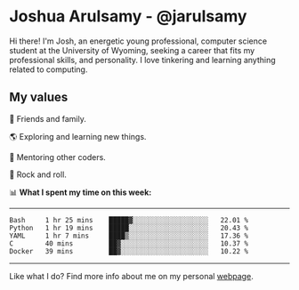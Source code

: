 # Joshua Arulsamy - @jarulsamy

Hi there! I'm Josh, an energetic young professional, computer science student at the University of Wyoming, seeking a career that fits my professional skills, and personality. I love tinkering and learning anything related to computing.

## My values

:yellow_heart: Friends and family.

:earth_americas: Exploring and learning new things.

:book: Mentoring other coders.

:guitar: Rock and roll.

:bar_chart: **What I spent my time on this week:**

------
<!--START_SECTION:waka-->
```text
Bash     1 hr 25 mins    █████▓░░░░░░░░░░░░░░░░░░░   22.01 % 
Python   1 hr 19 mins    █████░░░░░░░░░░░░░░░░░░░░   20.43 % 
YAML     1 hr 7 mins     ████▒░░░░░░░░░░░░░░░░░░░░   17.36 % 
C        40 mins         ██▓░░░░░░░░░░░░░░░░░░░░░░   10.37 % 
Docker   39 mins         ██▓░░░░░░░░░░░░░░░░░░░░░░   10.22 % 
```
<!--END_SECTION:waka-->
------

Like what I do? Find more info about me on my personal [webpage](https://arulsamy.me).
